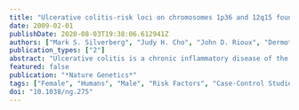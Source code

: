 ```yaml
---
title: "Ulcerative colitis-risk loci on chromosomes 1p36 and 12q15 found by genome-wide association study"
date: 2009-02-01
publishDate: 2020-08-03T19:38:06.612941Z
authors: ["Mark S. Silverberg", "Judy H. Cho", "John D. Rioux", "Dermot P. B. McGovern", "Jing Wu", "Vito Annese", "Jean-Paul Achkar", "Philippe Goyette", "Regan Scott", "Wei Xu", "M. Michael Barmada", "Lambertus Klei", "Mark J. Daly", "Clara Abraham", "Theodore M. Bayless", "Fabrizio Bossa", "Anne M. Griffiths", "Andrew F. Ippoliti", "Raymond G. Lahaie", "Anna Latiano", "Pierre Paré", "Deborah D. Proctor", "Miguel D. Regueiro", "A. Hillary Steinhart", "Stephan R. Targan", "L. Philip Schumm", "Emily O. Kistner", "Annette T. Lee", "Peter K. Gregersen", "Jerome I. Rotter", "Steven R. Brant", "Kent D. Taylor", "Kathryn Roeder", "Richard H. Duerr"]
publication_types: ["2"]
abstract: "Ulcerative colitis is a chronic inflammatory disease of the colon that presents as diarrhea and gastrointestinal bleeding. We performed a genome-wide association study using DNA samples from 1,052 individuals with ulcerative colitis and preexisting data from 2,571 controls, all of European ancestry. In an analysis that controlled for gender and population structure, ulcerative colitis loci attaining genome-wide significance and subsequent replication in two independent populations were identified on chromosomes 1p36 (rs6426833, combined P = 5.1 x 10(-13), combined odds ratio OR = 0.73) and 12q15 (rs1558744, combined P = 2.5 x 10(-12), combined OR = 1.35). In addition, combined genome-wide significant evidence for association was found in a region spanning BTNL2 to HLA-DQB1 on chromosome 6p21 (rs2395185, combined P = 1.0 x 10(-16), combined OR = 0.66) and at the IL23R locus on chromosome 1p31 (rs11209026, combined P = 1.3 x 10(-8), combined OR = 0.56; rs10889677, combined P = 1.3 x 10(-8), combined OR = 1.29)."
featured: false
publication: "*Nature Genetics*"
tags: ["Female", "Humans", "Male", "Risk Factors", "Case-Control Studies", "Colitis", "Ulcerative", "Genetic Predisposition to Disease", "Genome-Wide Association Study", "Polymorphism", "Single Nucleotide", "Receptors", "Interleukin", "Genotype", "Butyrophilins", "Chromosomes", "Human", "Pair 1", "Chromosomes", "Human", "Pair 12", "Chromosomes", "Human", "Pair 6", "HLA-DQ Antigens", "HLA-DQ beta-Chains", "Membrane Glycoproteins", "Recombination", "Genetic", "*Chromosomes", "Human", "Pair 1", "*Chromosomes", "Human", "Pair 12", "*Genetic Predisposition to Disease", "*Genome-Wide Association Study", "Colitis", "Ulcerative/*genetics", "HLA-DQ Antigens/genetics", "Membrane Glycoproteins/genetics", "Receptors", "Interleukin/genetics"]
doi: "10.1038/ng.275"
---
```


